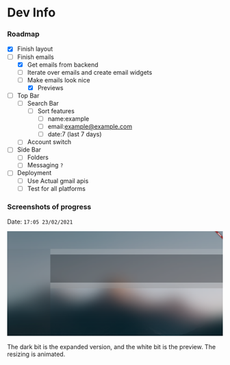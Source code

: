 # Dev Info

### Roadmap

- [x] Finish layout
- [ ] Finish emails
  - [x] Get emails from backend
  - [ ] Iterate over emails and create email widgets
  - [ ] Make emails look nice
    - [x] Previews
- [ ] Top Bar
  - [ ] Search Bar
    - [ ] Sort features
      - [ ] name:example
      - [ ] email:example@example.com
      - [ ] date:7 (last 7 days)
  - [ ] Account switch
- [ ] Side Bar
  - [ ] Folders
  - [ ] Messaging `?`
- [ ] Deployment
  - [ ] Use Actual gmail apis
  - [ ] Test for all platforms

### Screenshots of progress

Date: `17:05 23/02/2021`

![Screenshot](https://raw.githubusercontent.com/XPCMasterX/oreo/markdown-test/dev_info/screenshots/Screenshot%202021-02-23%20171541.png "Screenshot")

The dark bit is the expanded version, and the white bit is the preview. The resizing is animated.
